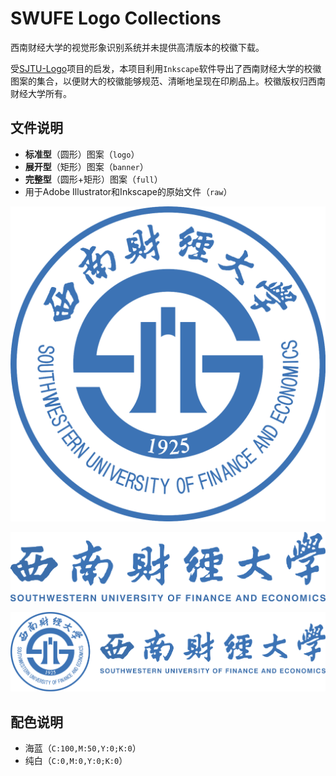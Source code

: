 # SWUFE Logo Collections
西南财经大学的视觉形象识别系统并未提供高清版本的校徽下载。

受[SJTU-Logo](https://github.com/weijianwen/SJTU-logo-banner)项目的启发，本项目利用`Inkscape`软件导出了西南财经大学的校徽图案的集合，以便财大的校徽能够规范、清晰地呈现在印刷品上。校徽版权归西南财经大学所有。

## 文件说明

- **标准型**（圆形）图案（`logo`）
- **展开型**（矩形）图案（`banner`）
- **完整型**（圆形+矩形）图案（`full`）
- 用于Adobe Illustrator和Inkscape的原始文件（`raw`）

![logo](logo/swufelogo.png)

![banner](banner/swufebanner.png)

![full](full/swufefull.png)

## 配色说明
- 海蓝（`C:100,M:50,Y:0;K:0`）
- 纯白（`C:0,M:0,Y:0;K:0`）
